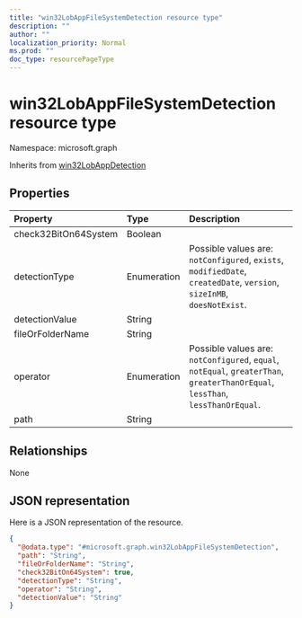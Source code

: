 ```yaml
---
title: "win32LobAppFileSystemDetection resource type"
description: ""
author: ""
localization_priority: Normal
ms.prod: ""
doc_type: resourcePageType
---
```


# win32LobAppFileSystemDetection resource type


Namespace: microsoft.graph




Inherits from [win32LobAppDetection](../resources/win32lobappdetection.md)

## Properties
|Property|Type|Description|
|:---|:---|:---|
|check32BitOn64System|Boolean||
|detectionType|Enumeration| Possible values are: `notConfigured`, `exists`, `modifiedDate`, `createdDate`, `version`, `sizeInMB`, `doesNotExist`.|
|detectionValue|String||
|fileOrFolderName|String||
|operator|Enumeration| Possible values are: `notConfigured`, `equal`, `notEqual`, `greaterThan`, `greaterThanOrEqual`, `lessThan`, `lessThanOrEqual`.|
|path|String||

## Relationships
None

## JSON representation
Here is a JSON representation of the resource.
<!-- {
  "blockType": "resource",
  "@odata.type": "microsoft.graph.win32LobAppFileSystemDetection"
}
-->
``` json
{
  "@odata.type": "#microsoft.graph.win32LobAppFileSystemDetection",
  "path": "String",
  "fileOrFolderName": "String",
  "check32BitOn64System": true,
  "detectionType": "String",
  "operator": "String",
  "detectionValue": "String"
}
```

